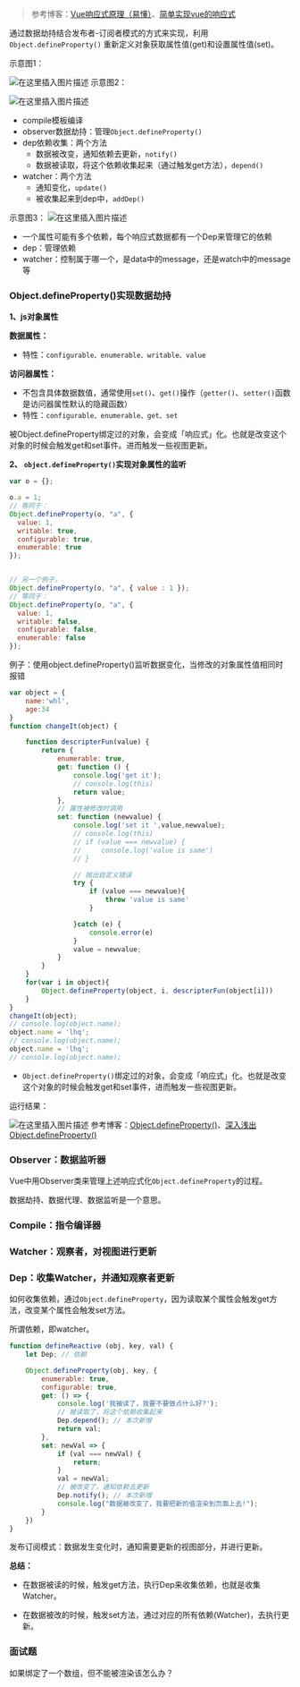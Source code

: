 > 参考博客：[Vue响应式原理（易懂）](https://juejin.cn/post/6844903858850758670#heading-1)、[简单实现vue的响应式](https://github.com/wind-jyf/MVVM)


通过数据劫持结合发布者-订阅者模式的方式来实现，利用`Object.defineProperty()` 重新定义对象获取属性值(get)和设置属性值(set)。 

示意图1：

![在这里插入图片描述](https://img-blog.csdnimg.cn/20210306165235424.png?x-oss-process=image/watermark,type_ZmFuZ3poZW5naGVpdGk,shadow_10,text_aHR0cHM6Ly9ibG9nLmNzZG4ubmV0L3dlaXhpbl80Mzk3MzQxNQ==,size_16,color_FFFFFF,t_70)
示意图2：

![在这里插入图片描述](https://img-blog.csdnimg.cn/20210306165249563.png?x-oss-process=image/watermark,type_ZmFuZ3poZW5naGVpdGk,shadow_10,text_aHR0cHM6Ly9ibG9nLmNzZG4ubmV0L3dlaXhpbl80Mzk3MzQxNQ==,size_16,color_FFFFFF,t_70)
- compile模板编译
- observer数据劫持：管理`Object.defineProperty()`
- dep依赖收集：两个方法
  - 数据被改变，通知依赖去更新，`notify()`
  - 数据被读取，将这个依赖收集起来（通过触发get方法），`depend()`
- watcher：两个方法
  - 通知变化，`update()`
  - 被收集起来到dep中，`addDep()`

示意图3：
![在这里插入图片描述](https://img-blog.csdnimg.cn/202103071250217.png?x-oss-process=image/watermark,type_ZmFuZ3poZW5naGVpdGk,shadow_10,text_aHR0cHM6Ly9ibG9nLmNzZG4ubmV0L3dlaXhpbl80Mzk3MzQxNQ==,size_16,color_FFFFFF,t_70)
- 一个属性可能有多个依赖，每个响应式数据都有一个Dep来管理它的依赖
- dep：管理依赖
- watcher：控制属于哪一个，是data中的message，还是watch中的message等

### Object.defineProperty()实现数据劫持
**1、js对象属性**

**数据属性：**
- 特性：`configurable、enumerable、writable、value`

**访问器属性：**
- 不包含具体数据数值，通常使用`set()`、`get()`操作（`getter()`、`setter()`函数是访问器属性默认的隐藏函数）
- 特性：`configurable、enumerable、get、set`


被Object.defineProperty绑定过的对象，会变成「响应式」化。也就是改变这个对象的时候会触发get和set事件。进而触发一些视图更新。

**2、 `object.defineProperty()`实现对象属性的监听**

```javascript
var o = {};

o.a = 1;
// 等同于：
Object.defineProperty(o, "a", {
  value: 1,
  writable: true,
  configurable: true,
  enumerable: true
});


// 另一个例子，
Object.defineProperty(o, "a", { value : 1 });
// 等同于：
Object.defineProperty(o, "a", {
  value: 1,
  writable: false,
  configurable: false,
  enumerable: false
});
```

例子：使用object.defineProperty()监听数据变化，当修改的对象属性值相同时报错

```javascript
var object = {
    name:'whl',
    age:34
}
function changeIt(object) {

    function descripterFun(value) {
        return {
            enumerable: true,
            get: function () {
                console.log('get it');
                // console.log(this)
                return value;
            },
            // 属性被修改时调用
            set: function (newvalue) {
                console.log('set it ',value,newvalue);
                // console.log(this)
                // if (value === newvalue) {
                //     console.log('value is same')
                // }

                // 抛出自定义错误
                try {
                    if (value === newvalue){
                        throw 'value is same'
                    }

                }catch (e) {
                    console.error(e)
                }
                value = newvalue;
            }
        }
    }
    for(var i in object){
        Object.defineProperty(object, i, descripterFun(object[i]))
    }
}
changeIt(object);
// console.log(object.name);
object.name = 'lhq';
// console.log(object.name);
object.name = 'lhq';
// console.log(object.name);
```
- `Object.defineProperty()`绑定过的对象，会变成「响应式」化。也就是改变这个对象的时候会触发get和set事件，进而触发一些视图更新。

运行结果：

![在这里插入图片描述](https://img-blog.csdnimg.cn/20201025160958101.png#pic_center)
参考博客：[Object.defineProperty()](https://developer.mozilla.org/zh-CN/docs/Web/JavaScript/Reference/Global_Objects/Object/defineProperty)、[深入浅出Object.defineProperty()](https://www.jianshu.com/p/8fe1382ba135)

### Observer：数据监听器
Vue中用Observer类来管理上述响应式化`Object.defineProperty`的过程。

数据劫持、数据代理、数据监听是一个意思。

### Compile：指令编译器

### Watcher：观察者，对视图进行更新

### Dep：收集Watcher，并通知观察者更新
如何收集依赖，通过`Object.defineProperty`，因为读取某个属性会触发get方法，改变某个属性会触发set方法。

所谓依赖，即watcher。


```javascript
function defineReactive (obj, key, val) {
    let Dep; // 依赖

    Object.defineProperty(obj, key, {
        enumerable: true,
        configurable: true,
        get: () => {
            console.log('我被读了，我要不要做点什么好?');
            // 被读取了，将这个依赖收集起来
            Dep.depend(); // 本次新增
            return val;
        },
        set: newVal => {
            if (val === newVal) {
                return;
            }
            val = newVal;
            // 被改变了，通知依赖去更新
            Dep.notify(); // 本次新增
            console.log("数据被改变了，我要把新的值渲染到页面上去!");
        }
    })
}
```

发布订阅模式：数据发生变化时，通知需要更新的视图部分，并进行更新。

**总结：**
- 在数据被读的时候，触发get方法，执行Dep来收集依赖，也就是收集Watcher。

- 在数据被改的时候，触发set方法，通过对应的所有依赖(Watcher)，去执行更新。

### 面试题

如果绑定了一个数组，但不能被渲染该怎么办？

